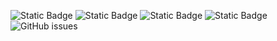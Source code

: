 ![Static Badge](https://img.shields.io/badge/blacklists-60-000000) ![Static Badge](https://img.shields.io/badge/blacklisted-3128386-cc0000) ![Static Badge](https://img.shields.io/badge/whitelisted-2243-00CC00) ![Static Badge](https://img.shields.io/badge/streaming_blacklist-28107-000000) ![GitHub issues](https://img.shields.io/github/issues/fabriziosalmi/blacklists)

